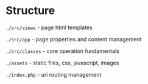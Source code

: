 # Structure

`./src/views` - page html templates

`./src/app` - page properties and content management

`./src/classes` - core operation fundamentals

`./assets` - static files, css, javascript, images

`./index.php` - uri routing management
